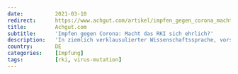 ```yaml
---
date:          2021-03-10
redirect:      https://www.achgut.com/artikel/impfen_gegen_corona_macht_das_rki_sich_ehrlich
title:         Achgut.com
subtitle:      'Impfen gegen Corona: Macht das RKI sich ehrlich?'
description:   'In ziemlich verklausulierter Wissenschaftssprache, vorsichtig und teils zwischen den Zeilen, auch für einen Hausarzt nicht gerade in „einfacher Sprache“, berichtet eine Autorengruppe des RKI im aktuellen Deutschen Ärzteblatt über die wahre Situation im „Kampf“ gegen „das“ neue Coronavirus. Da das Virus und seine Mutanten längst weiter ist als die vorhandenen Impfstoffe, stellen sich einige unangenehme Fragen.'
country:       DE
categories:    [Impfung]
tags:          [rki, virus-mutation]
---
```

